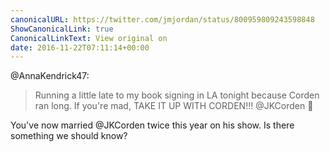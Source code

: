 ```yaml
---
canonicalURL: https://twitter.com/jmjordan/status/800959809243598848
ShowCanonicalLink: true
CanonicalLinkText: View original on
date: 2016-11-22T07:11:14+00:00
---
```

@AnnaKendrick47:

> Running a little late to my book signing in LA tonight because Corden ran long. If you're mad, TAKE IT UP WITH CORDEN!!! @JKCorden 💋

You've now married @JKCorden twice this year on his show. Is there something we should know?